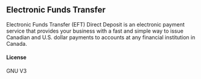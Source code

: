 ## Electronic Funds Transfer

 Electronic Funds Transfer (EFT) Direct Deposit is an electronic payment service that provides your business with a fast and simple way to issue Canadian and U.S. dollar payments to accounts at any financial institution in Canada.

#### License

GNU V3
